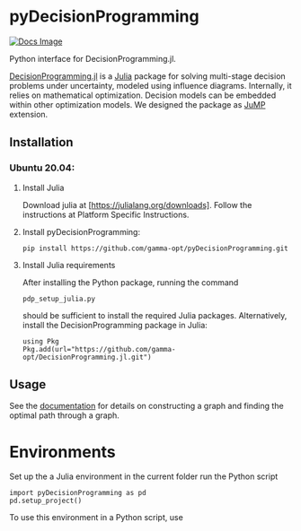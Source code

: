 # pyDecisionProgramming
[![Docs Image](https://img.shields.io/badge/docs-latest-blue.svg)](https://gamma-opt.github.io/pyDecisionProgramming/)

Python interface for DecisionProgramming.jl.

[DecisionProgramming.jl](https://github.com/gamma-opt/DecisionProgramming.jl)
is a [Julia](https://julialang.org/) package for solving
multi-stage decision problems under uncertainty, modeled
using influence diagrams. Internally, it relies on
mathematical optimization. Decision models can be embedded
within other optimization models. We designed the package
as [JuMP](https://jump.dev/) extension.

## Installation
### Ubuntu 20.04:

1. Install Julia

   Download julia at [https://julialang.org/downloads].
   Follow the instructions at Platform Specific
   Instructions.

2. Install pyDecisionProgramming:

   ```
   pip install https://github.com/gamma-opt/pyDecisionProgramming.git
   ```

3. Install Julia requirements

   After installing the Python package, running the command

   ```
   pdp_setup_julia.py
   ```

   should be sufficient to install the required Julia
   packages. Alternatively, install the DecisionProgramming
   package in Julia:

   ```
   using Pkg
   Pkg.add(url="https://github.com/gamma-opt/DecisionProgramming.jl.git")

   ```

## Usage

See the
[documentation](https://gamma-opt.github.io/pyDecisionProgramming/usage/)
for details on constructing a graph and finding the optimal
path through a graph.

# Environments

Set up the a Julia environment in the current folder run
the Python script
```
import pyDecisionProgramming as pd
pd.setup_project()
```

To use this environment in a Python script, use




